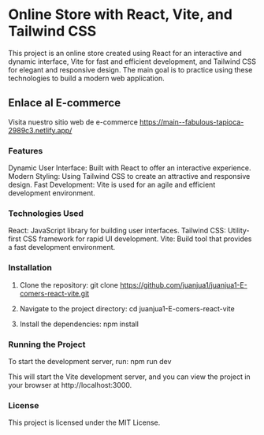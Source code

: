 # Online Store with React, Vite, and Tailwind CSS

This project is an online store created using React for an interactive and dynamic interface, Vite for fast and efficient development, and Tailwind CSS for elegant and responsive design. The main goal is to practice using these technologies to build a modern web application.

## Enlace al E-commerce


Visita nuestro sitio web de e-commerce https://main--fabulous-tapioca-2989c3.netlify.app/

### Features

Dynamic User Interface: Built with React to offer an interactive experience.
Modern Styling: Using Tailwind CSS to create an attractive and responsive design.
Fast Development: Vite is used for an agile and efficient development environment.

### Technologies Used

React: JavaScript library for building user interfaces.
Tailwind CSS: Utility-first CSS framework for rapid UI development.
Vite: Build tool that provides a fast development environment.


### Installation


1. Clone the repository:
   git clone https://github.com/juanjua1/juanjua1-E-comers-react-vite.git

   
2. Navigate to the project directory:
   cd juanjua1-E-comers-react-vite

3. Install the dependencies:
   npm install


### Running the Project

To start the development server, run:
   npm run dev

This will start the Vite development server, and you can view the project in your browser at http://localhost:3000.


### License

This project is licensed under the MIT License.






